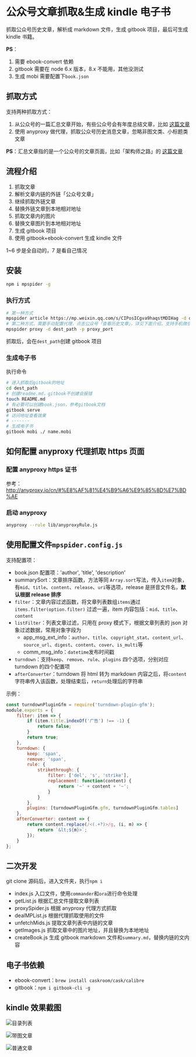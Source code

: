 # 公众号文章抓取&生成 kindle 电子书

抓取公众号历史文章，解析成 markdown 文件，生成 gitbook 项目，最后可生成 kindle 书籍。

**PS**：

1. 需要 ebook-convert 依赖
2. gitbook 需要在 node 6.x 版本，8.x 不能用，其他没测试
3. 生成 mobi 需要配置下`book.json`

## 抓取方式

支持两种抓取方式：

1. 从公众号的一篇汇总文章开始，有些公众号会有年度总结文章，比如 [这篇文章](https://mp.weixin.qq.com/s/CIPosICgva9haqstMDIHag)
2. 使用 anyproxy 做代理，抓取公众号历史消息文章，忽略非图文类、小标题类文章

**PS**：汇总文章指的是一个公众号的文章页面，比如「架构师之路」的 [这篇文章](https://mp.weixin.qq.com/s/CIPosICgva9haqstMDIHag)

## 流程介绍

1. 抓取文章
2. 解析文章内链的外链「公众号文章」
3. 继续抓取外链文章
4. 替换外链文章到本地相对地址
5. 抓取文章内的图片
6. 替换文章图片到本地相对地址
7. 生成 gitbook 项目
8. 使用 gitbook+ebook-convert 生成 kindle 文件

1~6 步是全自动的，7 是看自己情况

## 安装

```bash
npm i mpspider -g
```

### 执行方式

```bash
# 第一种方式
mpspider article https://mp.weixin.qq.com/s/CIPosICgva9haqstMDIHag -d dest_path
# 第二种方式，需要手动配置代理，点击公众号「查看历史文章」，详见下面介绍，支持手机微信和 pc 微信列表
mpspider proxy -d dest_path -p proxy_port
```

抓取后，会在`dest_path`创建 gitbook 项目

### 生成电子书

执行命令

```bash
# 进入抓取后gitbook的地址
cd dest_path
# 创建readme.md，gitbook不创建会报错
touch README.md
# 有必要可以创建book.json，参考gitbook文档
gitbook serve
# 访问地址查看效果
# -------
# 生成电子书
gitbook mobi ./ name.mobi

```

## 如何配置 anyproxy 代理抓取 https 页面

### 配置 anyproxy https 证书

参考：http://anyproxy.io/cn/#%E8%AF%81%E4%B9%A6%E9%85%8D%E7%BD%AE

### 启动 anyproxy

```bash
anyproxy --rule lib/anyproxyRule.js
```

## 使用配置文件`mpspider.config.js`

支持配置项：

-   book.json 配置项：'author', 'title', 'description'
-   summarySort：文章排序函数，方法等同 `Array.sort`写法，传入`item`对象，有`mid`、`title`、`content`、`release`、`uri`等选项，release 是拼音文件名，**默认根据 release 排序**
-   `filter`：文章内容过滤函数，将文章列表数组`items`通过 `items.filter(option.filter)` 过滤一遍，item 内容包括：`mid`、`title`、`content`
-   `listFilter`：列表文章过滤，只用在 proxy 模式下，根据文章列表的 json 对象过滤数据，常用对象字段为
    -   app_msg_ext_info：`author`、`title`、`copyright_stat`、`content_url`、`source_url`、`digest`、`content`、`cover`、`is_multi`等
    -   comm_msg_info：`datetime`发布时间戳
-   `turndown`：支持`keep`、`remove`、`rule`、`plugins` 四个选项，分别对应 turndown 的四个配置项
-   `afterConverter`：turndown 将 html 转为 markdown 内容之后，将`content`字符串传入该函数，处理结束后，`return`处理后的字符串

示例：

```js
const turndownPluginGfm = require('turndown-plugin-gfm');
module.exports = {
    filter: item => {
        if (item.title.indexOf('广告') !== -1) {
            return false;
        }
        return true;
    },
    turndown: {
        keep: 'span',
        remove: 'span',
        rule: {
            strikethrough: {
                filter: ['del', 's', 'strike'],
                replacement: function(content) {
                    return '~' + content + '~';
                }
            }
        },
        plugins: [turndownPluginGfm.gfm, turndownPluginGfm.tables]
    },
    afterConverter: content => {
        return content.replace(/<(.+?)>/g, (i, m) => {
            return `&lt;${m}>`;
        });
    }
};
```

## 二次开发

git clone 源码后，进入文件夹，执行`npm i`

-   index.js 入口文件，使用`commander`和`ora`进行命令处理
-   getList.js 根据汇总文件提取文章列表
-   proxySpider.js 根据 anyproxy 代理方式抓取
-   dealMPList.js 根据代理抓取使用的文件
-   unfetchMids.js 提取文章列表中内链的文章
-   getImages.js 抓取文章中的图片地址，并且替换为本地地址
-   createBook.js 生成 gitbook markdown 文件和`summary.md`，替换内链的文内容

## 电子书依赖

-   ebook-convert：`brew install caskroom/cask/calibre`
-   gitbook：`npm i gitbook-cli -g`

## kindle 效果截图

![目录列表](./screen_capture/1.jpeg)

![带图文章](./screen_capture/2.jpeg)

![普通文章](./screen_capture/3.jpeg)
